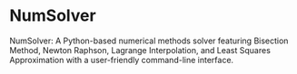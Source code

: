 # NumSolver
NumSolver: A Python-based numerical methods solver featuring Bisection Method, Newton Raphson, Lagrange Interpolation, and Least Squares Approximation with a user-friendly command-line interface.
